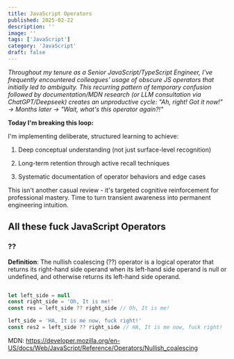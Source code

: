 ```yaml
---
title: JavaScript Operators
published: 2025-02-22
description: ''
image: ''
tags: ['JavaScript']
category: 'JavaScript'
draft: false 
---
```


*Throughout my tenure as a Senior JavaScript/TypeScript Engineer, I've frequently encountered colleagues' usage of obscure JS operators that initially led to ambiguity. This recurring pattern of temporary confusion followed by documentation/MDN research (or LLM consultation via ChatGPT/Deepseek) creates an unproductive cycle:
"Ah, right! Got it now!" → Months later → "Wait, what's this operator again?!"*

**Today I'm breaking this loop:**

I'm implementing deliberate, structured learning to achieve:

1. Deep conceptual understanding (not just surface-level recognition)

2. Long-term retention through active recall techniques

3. Systematic documentation of operator behaviors and edge cases

This isn't another casual review - it's targeted cognitive reinforcement for professional mastery. Time to turn transient awareness into permanent engineering intuition.

## All these fuck JavaScript Operators

### ??

**Definition**: The nullish coalescing (??) operator is a logical operator that returns its right-hand side operand when its left-hand side operand is null or undefined, and otherwise returns its left-hand side operand.

```JavaScript

let left_side = null
const right_side = 'Oh, It is me!'
const res = left_side ?? right_side // Oh, It is me!

left_side = 'HA, It is me now, fuck right!'
const res2 = left_side ?? right_side // HA, It is me now, fuck right!

```

MDN: https://developer.mozilla.org/en-US/docs/Web/JavaScript/Reference/Operators/Nullish_coalescing
